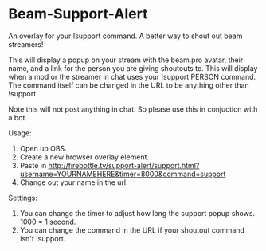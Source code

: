 # Beam-Support-Alert
An overlay for your !support command. A better way to shout out beam streamers!

This will display a popup on your stream with the beam.pro avatar, their name, and a link for the person you are giving shoutouts to. This will display when a mod or the streamer in chat uses your !support PERSON command. The command itself can be changed in the URL to be anything other than !support. 

Note this will not post anything in chat. So please use this in conjuction with a bot.

Usage: <br>
1. Open up OBS. <br>
2. Create a new browser overlay element. <br>
3. Paste in http://firebottle.tv/support-alert/support.html?username=YOURNAMEHERE&timer=8000&command=support <br>
4. Change out your name in the url.

Settings:
1. You can change the timer to adjust how long the support popup shows. 1000 = 1 second.
2. You can change the command in the URL if your shoutout command isn't !support.
